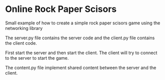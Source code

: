 # Online Rock Paper Scisors

Small example of how to create a simple rock paper scisors game using the networking library

The server.py file contains the server code and the client.py file contains the client code.

First start the server and then start the client.
The client will try to connect to the server to start the game.

The content.py file implement shared content between the server and the client.